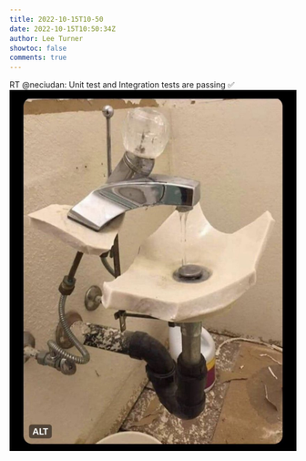 ```yaml
---
title: 2022-10-15T10-50
date: 2022-10-15T10:50:34Z
author: Lee Turner
showtoc: false
comments: true
---
```


RT @neciudan: Unit test and Integration tests are passing ✅ ![](/img/x//1581236082716413958-FenaZPdXgAAkLSp.jpg)

